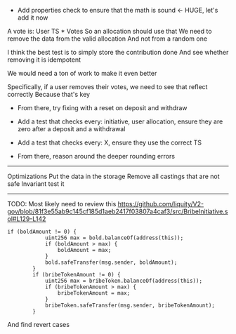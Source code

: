 - Add properties check to ensure that the math is sound <- HUGE, let's add it now

A vote is: User TS * Votes
So an allocation should use that
We need to remove the data from the valid allocation
And not from a random one

I think the best test is to simply store the contribution done
And see whether removing it is idempotent

We would need a ton of work to make it even better


Specifically, if a user removes their votes, we need to see that reflect correctly
Because that's key

- From there, try fixing with a reset on deposit and withdraw

- Add a test that checks every: initiative, user allocation, ensure they are zero after a deposit and a withdrawal
- Add a test that checks every: X, ensure they use the correct TS

- From there, reason around the deeper rounding errors

---------

Optimizations
Put the data in the storage
Remove all castings that are not safe
Invariant test it

---------

TODO: Most likely need to review this
https://github.com/liquity/V2-gov/blob/81f3e55ab9c145cf185d1aeb2417f03807a4caf3/src/BribeInitiative.sol#L129-L142

```solidity
if (boldAmount != 0) {
            uint256 max = bold.balanceOf(address(this));
            if (boldAmount > max) {
                boldAmount = max;
            }
            bold.safeTransfer(msg.sender, boldAmount);
        }
        if (bribeTokenAmount != 0) {
            uint256 max = bribeToken.balanceOf(address(this));
            if (bribeTokenAmount > max) {
                bribeTokenAmount = max;
            }
            bribeToken.safeTransfer(msg.sender, bribeTokenAmount);
        }
```
And find revert cases